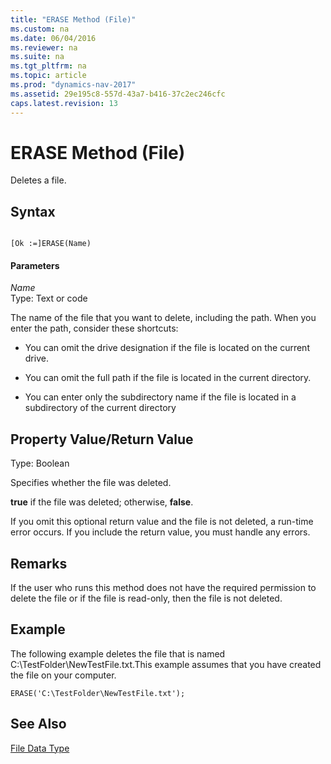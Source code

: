 ```yaml
---
title: "ERASE Method (File)"
ms.custom: na
ms.date: 06/04/2016
ms.reviewer: na
ms.suite: na
ms.tgt_pltfrm: na
ms.topic: article
ms.prod: "dynamics-nav-2017"
ms.assetid: 29e195c8-557d-43a7-b416-37c2ec246cfc
caps.latest.revision: 13
---
```

# ERASE Method (File)
Deletes a file.  
  
## Syntax  
  
```  
  
[Ok :=]ERASE(Name)  
```  
  
#### Parameters  
 *Name*  
 Type: Text or code  
  
 The name of the file that you want to delete, including the path. When you enter the path, consider these shortcuts:  
  
-   You can omit the drive designation if the file is located on the current drive.  
  
-   You can omit the full path if the file is located in the current directory.  
  
-   You can enter only the subdirectory name if the file is located in a subdirectory of the current directory  
  
## Property Value/Return Value  
 Type: Boolean  
  
 Specifies whether the file was deleted.  
  
 **true** if the file was deleted; otherwise, **false**.  
  
 If you omit this optional return value and the file is not deleted, a run-time error occurs. If you include the return value, you must handle any errors.  
  
## Remarks  
 If the user who runs this method does not have the required permission to delete the file or if the file is read-only, then the file is not deleted.  
  
## Example  
 The following example deletes the file that is named C:\\TestFolder\\NewTestFile.txt.This example assumes that you have created the file on your computer.  
  
```  
ERASE('C:\TestFolder\NewTestFile.txt');  
```  
  
## See Also  
 [File Data Type](File-Data-Type.md)
